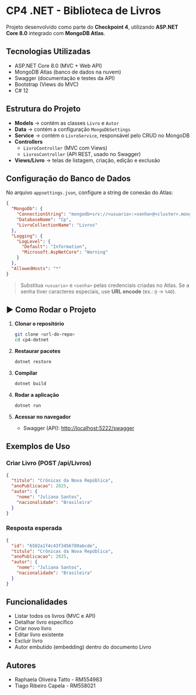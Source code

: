 #  CP4 .NET - Biblioteca de Livros

Projeto desenvolvido como parte do **Checkpoint 4**, utilizando **ASP.NET Core 8.0** integrado com **MongoDB Atlas**.

##  Tecnologias Utilizadas
- ASP.NET Core 8.0 (MVC + Web API)
- MongoDB Atlas (banco de dados na nuvem)
- Swagger (documentação e testes da API)
- Bootstrap (Views do MVC)
- C# 12

##  Estrutura do Projeto
- **Models** → contém as classes `Livro` e `Autor`
- **Data** → contém a configuração `MongoDbSettings`
- **Service** → contém o `LivroService`, responsável pelo CRUD no MongoDB
- **Controllers**
  - `LivroController` (MVC com Views)
  - `LivrosController` (API REST, usado no Swagger)
- **Views/Livro** → telas de listagem, criação, edição e exclusão

## Configuração do Banco de Dados
No arquivo `appsettings.json`, configure a string de conexão do Atlas:

```json
{
  "MongoDb": {
    "ConnectionString": "mongodb+srv://<usuario>:<senha>@<cluster>.mongodb.net/?retryWrites=true&w=majority&appName=Cp",
    "DatabaseName": "Cp",
    "LivroCollectionName": "Livros"
  },
  "Logging": {
    "LogLevel": {
      "Default": "Information",
      "Microsoft.AspNetCore": "Warning"
    }
  },
  "AllowedHosts": "*"
}
```

> Substitua `<usuario>` e `<senha>` pelas credenciais criadas no Atlas. Se a senha tiver caracteres especiais, use **URL encode** (ex.: `@` → `%40`).

## ▶️ Como Rodar o Projeto

1. **Clonar o repositório**
   ```bash
   git clone <url-do-repo>
   cd cp4-dotnet
   ```

2. **Restaurar pacotes**
   ```bash
   dotnet restore
   ```

3. **Compilar**
   ```bash
   dotnet build
   ```

4. **Rodar a aplicação**
   ```bash
   dotnet run
   ```

5. **Acessar no navegador**
   - Swagger (API): [http://localhost:5222/swagger](http://localhost:5222/swagger)

##  Exemplos de Uso

### Criar Livro (POST /api/Livros)
```json
{
  "titulo": "Crônicas da Nova República",
  "anoPublicacao": 2025,
  "autor": {
    "nome": "Juliana Santos",
    "nacionalidade": "Brasileira"
  }
}
```

### Resposta esperada
```json
{
  "id": "6502a1f4c43f3456789abcde",
  "titulo": "Crônicas da Nova República",
  "anoPublicacao": 2025,
  "autor": {
    "nome": "Juliana Santos",
    "nacionalidade": "Brasileira"
  }
}
```

##  Funcionalidades
- Listar todos os livros (MVC e API)
- Detalhar livro específico
- Criar novo livro
- Editar livro existente
- Excluir livro
- Autor embutido (embedding) dentro do documento Livro

##  Autores
- Raphaela Oliveira Tatto - RM554983  
- Tiago Ribeiro Capela - RM558021
